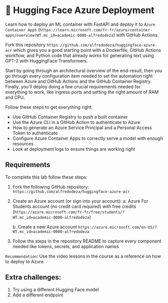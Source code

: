 # 🤗 Hugging Face Azure Deployment
Learn how to deploy an ML container with FastAPI and deploy it to `Azure Container Apps` (`https://learn.microsoft.com/fr-fr/azure/container-apps/overview?WT.mc_id=academic-0000-alfredodeza`)
 with GitHub Actions. 

Fork this repository `https://github.com/alfredodeza/huggingface-azure-acr` which gives you a good starting point with a Dockerfile, GitHub Actions workflow, and Python code that already works for generating text using GPT-2 with HuggingFace Transformers.

Start by going through an architectural overview of the end-result, then you go through every configuration item needed to set the automation right between Azure and GitHub Actions and the GitHub Container Registry. Finally, you'll deploy doing a few crucial requirements needed for everything to work, like ingress ports and setting the right amount of RAM and CPU.

Follow these steps to get everything right:
- Use GitHub Container Registry to push a built container
- Use the Azure CLI in a GItHub Action to authenticate to Azure
- How to generate an Azure Service Principal and a Personal Access Token to authenticate
- Configure Azure Container Apps to correctly serve a model with enough resources
- Look at deployment logs to ensure things are working right


## Requirements
To complete this lab follow these steps:

1. Fork the following GitHub repository: `https://github.com/alfredodeza/huggingface-azure-acr`

2. Create an Azure account (or sign into your account):
    a.  Azure For Students account (no credit card required) with free credits (`https://azure.microsoft.com/fr-fr/free/students/?WT.mc_id=academic-0000-alfredodeza`)

    b. Create a new Azure account `https://azure.microsoft.com/en-US/?WT.mc_id=academic-0000-alfredodeza`
 

3. Follow the steps in the repository README to capture every component needed like tokens, secrets, and application names


`Recommendation`: Use the video lessons in the course as a reference on how to deploy to Azure.

## Extra challenges:
1. Try using a different Hugging Face model
2. Add a different endpoint

